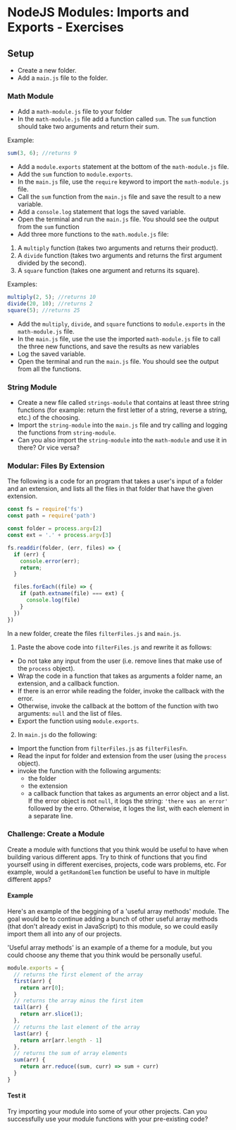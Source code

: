 # NodeJS Modules: Imports and Exports - Exercises

## Setup

- Create a new folder.
- Add a `main.js` file to the folder.

### Math Module

- Add a `math-module.js` file to your folder
- In the `math-module.js` file add a function called `sum`. The `sum` function should take two arguments and return their sum.

Example:

```js
sum(3, 6); //returns 9
```

- Add a `module.exports` statement at the bottom of the `math-module.js` file.
- Add the `sum` function to `module.exports`.
- In the `main.js` file, use the `require` keyword to import the `math-module.js` file.
- Call the `sum` function from the `main.js` file and save the result to a new variable.
- Add a `console.log` statement that logs the saved variable.
- Open the terminal and run the `main.js` file. You should see the output from the `sum` function
- Add three more functions to the `math.module.js` file:
1. A `multiply` function (takes two arguments and returns their product).
2. A `divide` function (takes two arguments and returns the first argument divided by the second).
3. A `square` function (takes one argument and returns its square).

Examples:

```js
multiply(2, 5); //returns 10
divide(20, 10); //returns 2
square(5); //returns 25
```

- Add the `multiply`, `divide`, and `square` functions to `module.exports` in the `math-module.js` file.
- In the `main.js` file, use the use the imported `math-module.js` file to call the three new functions, and save the results as new variables
- Log the saved variable.
- Open the terminal and run the `main.js` file. You should see the output from all the functions.

### String Module

- Create a new file called `strings-module` that contains at least three string functions (for example: return the first letter of a string, reverse a string, etc.) of the choosing.
- Import the `string-module` into the `main.js` file and try calling and logging the functions from `string-module`.
- Can you also import the `string-module` into the `math-module` and use it in there? Or vice versa?

### Modular: Files By Extension

The following is a code for an program that takes a user's input of a folder and an extension, and lists all the files in that folder that have the given extension.

```js
const fs = require('fs')
const path = require('path')

const folder = process.argv[2]
const ext = '.' + process.argv[3]

fs.readdir(folder, (err, files) => {
  if (err) {
    console.error(err);
    return;
  }

  files.forEach((file) => {
    if (path.extname(file) === ext) {
      console.log(file)
    }
  })
})
```

In a new folder, create the files `filterFiles.js` and `main.js`. 

1. Paste the above code into `filterFiles.js` and rewrite it as follows:

- Do not take any input from the user (i.e. remove lines that make use of the `process` object).
- Wrap the code in a function that takes as arguments a folder name, an extension, and a callback function.
- If there is an error while reading the folder, invoke the callback with the error.
- Otherwise, invoke the callback at the bottom of the function with two arguments: `null` and the list of files.
- Export the function using `module.exports`.

2. In `main.js` do the following:

- Import the function from `filterFiles.js` as `filterFilesFn`.
- Read the input for folder and extension from the user (using the `process` object).
- invoke the function with the following arguments:
  - the folder
  - the extension
  - a callback function that takes as arguments an error object and a list. If the error object is not `null`, it logs the string: `'there was an error'` followed by the erro. Otherwise, it loges the list, with each element in a separate line. 

### Challenge: Create a Module

Create a module with functions that you think would be useful to have when building various different apps. Try to think of functions that you find yourself using in different exercises, projects, code wars problems, etc. For example, would a `getRandomElem` function be useful to have in multiple different apps?

#### Example

Here's an example of the beggining of a 'useful array methods' module. The goal would be to continue adding a bunch of other useful array methods (that don't already exist in JavaScript) to this module, so we could easily import them all into any of our projects.

'Useful array methods' is an example of a theme for a module, but you could choose any theme that you think would be personally useful.

```js
module.exports = {
  // returns the first element of the array
  first(arr) {
    return arr[0];
  }
  // returns the array minus the first item
  tail(arr) {
    return arr.slice(1);
  },
  // returns the last element of the array
  last(arr) {
    return arr[arr.length - 1]
  },
  // returns the sum of array elements
  sum(arr) {
    return arr.reduce((sum, curr) => sum + curr)
  }
}
```

#### Test it

Try importing your module into some of your other projects. Can you successfully use your module functions with your pre-existing code?